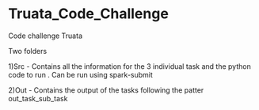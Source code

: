 # Truata_Code_Challenge
Code challenge Truata


Two folders

1)Src - Contains all the information for the 3 individual task and the python code to run . Can be run using spark-submit 

2)Out - Contains the output of the tasks following the patter out_task_sub_task
